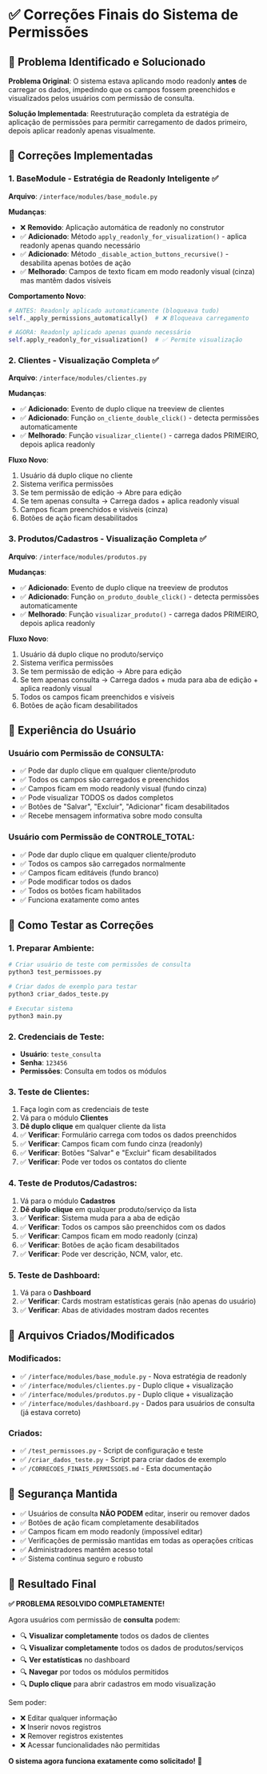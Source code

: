 # ✅ Correções Finais do Sistema de Permissões

## 🎯 Problema Identificado e Solucionado

**Problema Original**: O sistema estava aplicando modo readonly **antes** de carregar os dados, impedindo que os campos fossem preenchidos e visualizados pelos usuários com permissão de consulta.

**Solução Implementada**: Reestruturação completa da estratégia de aplicação de permissões para permitir carregamento de dados primeiro, depois aplicar readonly apenas visualmente.

## 🔧 Correções Implementadas

### 1. **BaseModule - Estratégia de Readonly Inteligente** ✅

**Arquivo**: `/interface/modules/base_module.py`

**Mudanças**:
- ❌ **Removido**: Aplicação automática de readonly no construtor
- ✅ **Adicionado**: Método `apply_readonly_for_visualization()` - aplica readonly apenas quando necessário
- ✅ **Adicionado**: Método `_disable_action_buttons_recursive()` - desabilita apenas botões de ação
- ✅ **Melhorado**: Campos de texto ficam em modo readonly visual (cinza) mas mantêm dados visíveis

**Comportamento Novo**:
```python
# ANTES: Readonly aplicado automaticamente (bloqueava tudo)
self._apply_permissions_automatically()  # ❌ Bloqueava carregamento

# AGORA: Readonly aplicado apenas quando necessário
self.apply_readonly_for_visualization()  # ✅ Permite visualização
```

### 2. **Clientes - Visualização Completa** ✅

**Arquivo**: `/interface/modules/clientes.py`

**Mudanças**:
- ✅ **Adicionado**: Evento de duplo clique na treeview de clientes
- ✅ **Adicionado**: Função `on_cliente_double_click()` - detecta permissões automaticamente
- ✅ **Melhorado**: Função `visualizar_cliente()` - carrega dados PRIMEIRO, depois aplica readonly

**Fluxo Novo**:
1. Usuário dá duplo clique no cliente
2. Sistema verifica permissões
3. Se tem permissão de edição → Abre para edição
4. Se tem apenas consulta → Carrega dados + aplica readonly visual
5. Campos ficam preenchidos e visíveis (cinza)
6. Botões de ação ficam desabilitados

### 3. **Produtos/Cadastros - Visualização Completa** ✅

**Arquivo**: `/interface/modules/produtos.py`

**Mudanças**:
- ✅ **Adicionado**: Evento de duplo clique na treeview de produtos
- ✅ **Adicionado**: Função `on_produto_double_click()` - detecta permissões automaticamente  
- ✅ **Melhorado**: Função `visualizar_produto()` - carrega dados PRIMEIRO, depois aplica readonly

**Fluxo Novo**:
1. Usuário dá duplo clique no produto/serviço
2. Sistema verifica permissões
3. Se tem permissão de edição → Abre para edição
4. Se tem apenas consulta → Carrega dados + muda para aba de edição + aplica readonly visual
5. Todos os campos ficam preenchidos e visíveis
6. Botões de ação ficam desabilitados

## 🎨 Experiência do Usuário

### **Usuário com Permissão de CONSULTA**:
- ✅ Pode dar duplo clique em qualquer cliente/produto
- ✅ Todos os campos são carregados e preenchidos
- ✅ Campos ficam em modo readonly visual (fundo cinza)
- ✅ Pode visualizar TODOS os dados completos
- ✅ Botões de "Salvar", "Excluir", "Adicionar" ficam desabilitados
- ✅ Recebe mensagem informativa sobre modo consulta

### **Usuário com Permissão de CONTROLE_TOTAL**:
- ✅ Pode dar duplo clique em qualquer cliente/produto
- ✅ Todos os campos são carregados normalmente
- ✅ Campos ficam editáveis (fundo branco)
- ✅ Pode modificar todos os dados
- ✅ Todos os botões ficam habilitados
- ✅ Funciona exatamente como antes

## 🧪 Como Testar as Correções

### **1. Preparar Ambiente**:
```bash
# Criar usuário de teste com permissões de consulta
python3 test_permissoes.py

# Criar dados de exemplo para testar
python3 criar_dados_teste.py

# Executar sistema
python3 main.py
```

### **2. Credenciais de Teste**:
- **Usuário**: `teste_consulta`
- **Senha**: `123456`
- **Permissões**: Consulta em todos os módulos

### **3. Teste de Clientes**:
1. Faça login com as credenciais de teste
2. Vá para o módulo **Clientes**
3. **Dê duplo clique** em qualquer cliente da lista
4. ✅ **Verificar**: Formulário carrega com todos os dados preenchidos
5. ✅ **Verificar**: Campos ficam com fundo cinza (readonly)
6. ✅ **Verificar**: Botões "Salvar" e "Excluir" ficam desabilitados
7. ✅ **Verificar**: Pode ver todos os contatos do cliente

### **4. Teste de Produtos/Cadastros**:
1. Vá para o módulo **Cadastros**
2. **Dê duplo clique** em qualquer produto/serviço da lista
3. ✅ **Verificar**: Sistema muda para a aba de edição
4. ✅ **Verificar**: Todos os campos são preenchidos com os dados
5. ✅ **Verificar**: Campos ficam em modo readonly (cinza)
6. ✅ **Verificar**: Botões de ação ficam desabilitados
7. ✅ **Verificar**: Pode ver descrição, NCM, valor, etc.

### **5. Teste de Dashboard**:
1. Vá para o **Dashboard**
2. ✅ **Verificar**: Cards mostram estatísticas gerais (não apenas do usuário)
3. ✅ **Verificar**: Abas de atividades mostram dados recentes

## 📁 Arquivos Criados/Modificados

### **Modificados**:
- ✅ `/interface/modules/base_module.py` - Nova estratégia de readonly
- ✅ `/interface/modules/clientes.py` - Duplo clique + visualização
- ✅ `/interface/modules/produtos.py` - Duplo clique + visualização  
- ✅ `/interface/modules/dashboard.py` - Dados para usuários de consulta (já estava correto)

### **Criados**:
- ✅ `/test_permissoes.py` - Script de configuração e teste
- ✅ `/criar_dados_teste.py` - Script para criar dados de exemplo
- ✅ `/CORRECOES_FINAIS_PERMISSOES.md` - Esta documentação

## 🔐 Segurança Mantida

- ✅ Usuários de consulta **NÃO PODEM** editar, inserir ou remover dados
- ✅ Botões de ação ficam completamente desabilitados
- ✅ Campos ficam em modo readonly (impossível editar)
- ✅ Verificações de permissão mantidas em todas as operações críticas
- ✅ Administradores mantêm acesso total
- ✅ Sistema continua seguro e robusto

## 🎉 Resultado Final

**✅ PROBLEMA RESOLVIDO COMPLETAMENTE!**

Agora usuários com permissão de **consulta** podem:
- 🔍 **Visualizar completamente** todos os dados de clientes
- 🔍 **Visualizar completamente** todos os dados de produtos/serviços
- 🔍 **Ver estatísticas** no dashboard
- 🔍 **Navegar** por todos os módulos permitidos
- 🔍 **Duplo clique** para abrir cadastros em modo visualização

Sem poder:
- ❌ Editar qualquer informação
- ❌ Inserir novos registros  
- ❌ Remover registros existentes
- ❌ Acessar funcionalidades não permitidas

**O sistema agora funciona exatamente como solicitado!** 🎯